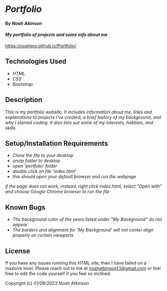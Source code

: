 # _Portfolio_

#### By _**Noah Akinson**_

#### _My portfolio of projects and some info about me_

https://noahjpg.github.io/Portfolio/

## Technologies Used

* _HTML_
* _CSS_
* _Bootstrap_

## Description

_This is my portfolio website. It includes information about me, links and explanations to projects I've created, a brief history of my background, and why I started coding. It also lists out some of my interests, hobbies, and skills._

## Setup/Installation Requirements

* _Clone the file to your desktop_
* _unzip folder to desktop_
* _open 'portfolio' folder_
* _double click on file 'index.html'_
* _this should open your default browser and run the webpage_

_if the page does not work, instead, right click index.html, select "Open with" and choose Google Chrome browser to run the file_

## Known Bugs

* _The background color of the years listed under "My Background" do not appear_
* _The borders and alignment for 'My Background' will not center align properly on certain viewports_


## License

If you have any issues running this HTML site, then I have failed on a massive level. Please reach out to me at noahatkinson1.1@gmail.com or feel free to edit the code yourself if you feel so inclined.

Copyright (c) _01/06/2023_ _Noah Atkinson_
